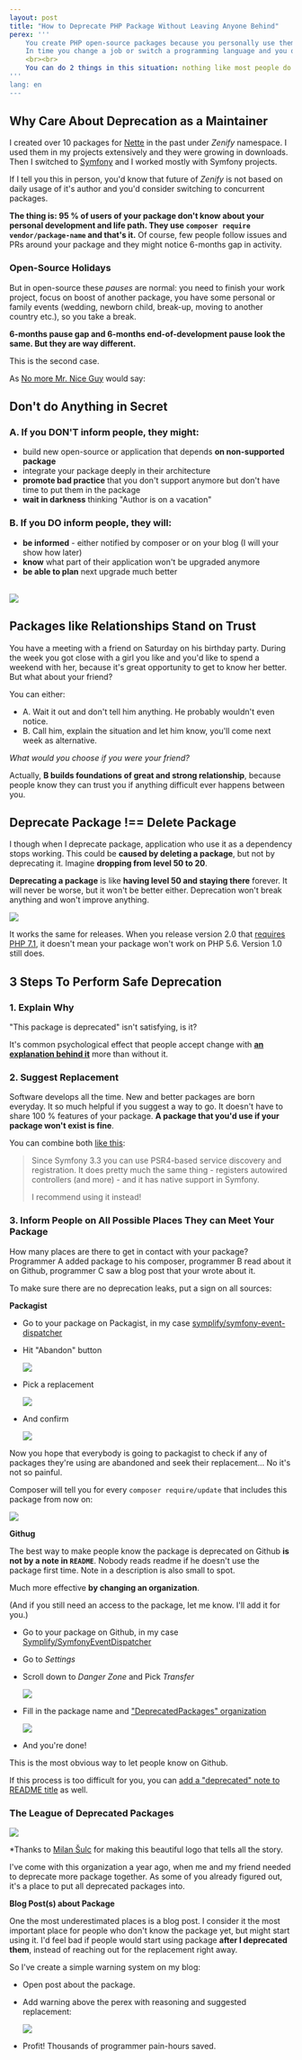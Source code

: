 ```yaml
---
layout: post
title: "How to Deprecate PHP Package Without Leaving Anyone Behind"
perex: '''
    You create PHP open-source packages because you personally use them in your projects. <strong>And you take care of them.</strong>
    In time you change a job or switch a programming language and you don't have time to take care of them properly. Number of issues and PRs grows and <strong>package is getting obsolete</strong>. 
    <br><br>
    You can do 2 things in this situation: nothing like most people do or <strong>take responsibility, deprecate package and inform your users about better alternative</strong>.
'''
lang: en
---
```


## Why Care About Deprecation as a Maintainer

I created over 10 packages for [Nette](https://nette.org) in the past under *Zenify* namespace. I used them in my projects extensively and they were growing in downloads. Then I switched to [Symfony](https://symfony.com) and I worked mostly with Symfony projects.

If I tell you this in person, you'd know that future of *Zenify* is not based on daily usage of it's author and you'd consider switching to concurrent packages.

**The thing is: 95 % of users of your package don't know about your personal development and life path. They use `composer require vendor/package-name` and that's it.** Of course, few people follow issues and PRs around your package and they might notice 6-months gap in activity. 

### Open-Source Holidays  

But in open-source these *pauses* are normal: you need to finish your work project, focus on boost of another package, you have some personal or family events (wedding, newborn child, break-up, moving to another country etc.), so you take a break.

**6-months pause gap and 6-months end-of-development pause look the same. But they are way different.** 

This is the second case.

As [No more Mr. Nice Guy](https://www.amazon.com/No-More-Mr-Nice-Guy/dp/0762415339) would say:
 
## Don't do Anything in Secret

### A. If you DON'T inform people, they might:

- build new open-source or application that depends **on non-supported package**
- integrate your package deeply in their architecture 
- **promote bad practice** that you don't support anymore but don't have time to put them in the package
- **wait in darkness** thinking "Author is on a vacation"
 
### B. If you DO inform people, they will:

- **be informed** - either notified by composer or on your blog (I will your show how later)
- **know** what part of their application won't be upgraded anymore
- **be able to plan** next upgrade much better

<br>

<img src="/assets/images/posts/2017/deprecate/trust.jpg" class="thumbnail">

## Packages like Relationships Stand on Trust

You have a meeting with a friend on Saturday on his birthday party. During the week you got close with a girl you like and you'd like to spend a weekend with her, because it's great opportunity to get to know her better. But what about your friend?
   
You can either:
 
- A. Wait it out and don't tell him anything. He probably wouldn't even notice. 
- B. Call him, explain the situation and let him know, you'll come next week as alternative.

*What would you choose if you were your friend?*
 
Actually, **B builds foundations of great and strong relationship**, because people know they can trust you if anything difficult ever happens between you.


## Deprecate Package !== Delete Package 

I though when I deprecate package, application who use it as a dependency stops working. This could be **caused by deleting a package**, but not by deprecating it. Imagine **dropping from level 50 to 20**. 

**Deprecating a package** is like **having level 50 and staying there** forever. It will never be worse, but it won't be better either. Deprecation won't break anything and won't improve anything.

<a href="https://seld.be/notes/php-versions-stats-2016-2-edition">
<img src="https://seld.be/images/update-reqs.png" class="thumbnail">
</a>

It works the same for releases. When you release version 2.0 that [requires PHP 7.1](/blog/2017/06/05/go-php-71/), it doesn't mean your package won't work on PHP 5.6. Version 1.0 still does.


## 3 Steps To Perform Safe Deprecation 

### 1. Explain Why

"This package is deprecated" isn't satisfying, is it?

It's common psychological effect that people accept change with [**an explanation behind it**](https://startwithwhy.com/) more than without it.

### 2. Suggest Replacement

Software develops all the time. New and better packages are born everyday. 
It so much helpful if you suggest a way to go. It doesn't have to share 100 % features of your package. **A package that you'd use if your package won't exist is fine**.

You can combine both [like this](/blog/2016/03/10/autowired-controllers-as-services-for-lazy-people/): 

> Since Symfony 3.3 you can use PSR4-based service discovery and registration. It does pretty much the 
same thing - registers autowired controllers (and more) - and it has native support in Symfony. 
>
> I recommend using it instead!

### 3. Inform People on All Possible Places They can Meet Your Package

How many places are there to get in contact with your package? Programmer A added package to his composer, programmer B read about it on Github, programmer C saw a blog post that your wrote about it.

To make sure there are no deprecation leaks, put a sign on all sources:

**Packagist**

- Go to your package on Packagist, in my case [symplify/symfony-event-dispatcher](https://packagist.org/packages/symplify/symfony-event-dispatcher)
- Hit "Abandon" button

    <img src="/assets/images/posts/2017/deprecate/packagist-abandon.png" class="thumbnail">

- Pick a replacement

    <img src="/assets/images/posts/2017/deprecate/packagist-replacement.png" class="thumbnail">

- And confirm

    <img src="/assets/images/posts/2017/deprecate/packagist-abandoned.png" class="thumbnail">

Now you hope that everybody is going to packagist to check if any of packages they're using are abandoned and seek their replacement... No it's not so painful.

Composer will tell you for every `composer require/update` that includes this package from now on:

<img src="/assets/images/posts/2017/deprecate/composer-info.png" class="thumbnail">

**Githug**

The best way to make people know the package is deprecated on Github **is not by a note in `README`**. Nobody reads readme if he doesn't use the package first time. Note in a description is also small to spot.

Much more effective **by changing an organization**.

(And if you still need an access to the package, let me know. I'll add it for you.)

- Go to your package on Github, in my case [Symplify/SymfonyEventDispatcher](https://github.com/Symplify/SymfonyEventDispatcher)
- Go to *Settings*
- Scroll down to *Danger Zone* and Pick *Transfer*

    <img src="/assets/images/posts/2017/deprecate/github-danger-zone.png" class="thumbnail">

- Fill in the package name and ["DeprecatedPackages" organization](https://github.com/DeprecatedPackages)

    <img src="/assets/images/posts/2017/deprecate/github-transfer.png" class="thumbnail">

- And you're done!

This is the most obvious way to let people know on Github. 

If this process is too difficult for you, you can [add a "deprecated" note to README title](https://github.com/DeprecatedPackages/ControllerAutowire#controller-autowire---deprecated-in-core-of-symfony-33) as well.   


### The League of Deprecated Packages

<a href="https://github.com/DeprecatedPackages">
    <img src="https://avatars0.githubusercontent.com/u/22506867?v=3&s=200" class="thumbnail">
</a>

*Thanks to [Milan Šulc](https://f3l1x.io/) for making this beautiful logo that tells all the story.

I've come with this organization a year ago, when me and my friend needed to deprecate more package together. As some of you already figured out, it's a place to put all deprecated packages into.

**Blog Post(s) about Package**

One the most underestimated places is a blog post. I consider it the most important place for people who don't know the package yet, but might start using it. I'd feel bad if people would start using package **after I deprecated them**, instead of reaching out for the replacement right away.
 
So I've create a simple warning system on my blog: 

- Open post about the package.
- Add warning above the perex with reasoning and suggested replacement: 

    <img src="/assets/images/posts/2017/deprecate/github-transfer.png" class="thumbnail">
    
- Profit! Thousands of programmer pain-hours saved.

